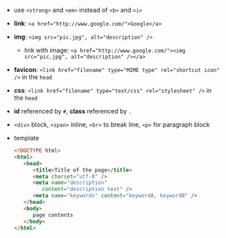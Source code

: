 * use `<strong>` and `<em>` instead of `<b>` and `<i>` 
* __link__: ` <a href="http://www.google.com/">Google</a> `    
* __img__: ` <img src="pic.jpg", alt="description" /> `
    * link with image: ` <a href="http://www.google.com/"><img src="pic.jpg", alt="description" /></a> `
* __favicon__: `<link href="filename" type="MIME type" rel="shortcut icon" />` in the ` head `
* __css__: `<link href="filename" type="text/css" rel="stylesheet" />` in the ` head `
* __id__ referenced by ` # `, __class__ referenced by ` . `
*  ` <div> ` block, ` <span> ` inline, ` <br> ` to break line, ` <p> ` for paragraph block
* template

   ```html
   <!DOCTYPE html>
   <html>
      <head>
         <title>Title of the page</title>
         <meta charset="utf-8" />
         <meta name="description"
            content="description text" />
         <meta name="keywords" content="keywordA, keywordB" />
      </head>
      <body>
         page contents
      </body>
   </html>
   ```
